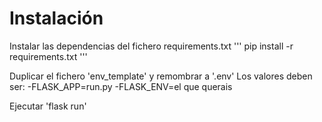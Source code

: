 # Instalación

Instalar las dependencias del fichero requirements.txt
'''
pip install -r requirements.txt
'''

Duplicar el fichero 'env_template' y remombrar a '.env'
Los valores deben ser:
-FLASK_APP=run.py
-FLASK_ENV=el que querais

Ejecutar 'flask run'